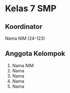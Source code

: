 # Kelas 7 SMP

## Koordinator
Nama NIM (24-123)

## Anggota Kelompok
1. Nama NIM
2. Nama
3. Nama
4. Nama
5. Nama
